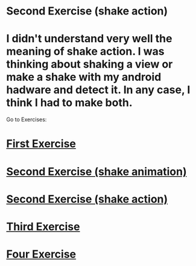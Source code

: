# Second Exercise (shake action)

# I didn't understand very well the meaning of shake action. I was thinking about shaking a view or make a shake with my android hadware and detect it. In any case, I think I had to make both.

Go to Exercises:
# [First Exercise][1]
# [Second Exercise (shake animation)][2]
# [Second Exercise (shake action)][3]
# [Third Exercise][4]
# [Four Exercise][5]

[1]: https://github.com/CarlitosDroid/android-exercises-resolution/tree/exercise_1_stepper
[2]: https://github.com/CarlitosDroid/android-exercises-resolution/tree/exercise_2_shake_animation
[3]: https://github.com/CarlitosDroid/android-exercises-resolution/tree/exercise_2_shake_action
[4]: https://github.com/CarlitosDroid/android-exercises-resolution/tree/exercise_3_mvp_project
[5]: https://github.com/CarlitosDroid/android-exercises-resolution/tree/exercise_4_compass

